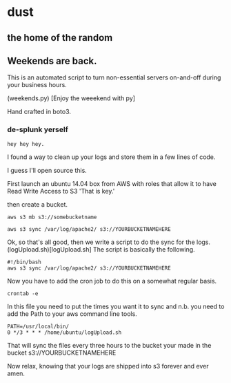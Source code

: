 # dust

## the home of the random

## Weekends are back.

This is an automated script to turn non-essential servers on-and-off during your business hours.

(weekends.py) [Enjoy the weeekend with py]

Hand crafted in boto3.



### de-splunk yerself

    hey hey hey.

I found a way to clean up your logs and store them in a few lines of code.

I guess I'll open source this.

First launch an ubuntu 14.04 box from AWS with roles that allow it to have Read Write Access to S3
'That is key.'

then create a bucket.

	aws s3 mb s3://somebucketname

	aws s3 sync /var/log/apache2/ s3://YOURBUCKETNAMEHERE

Ok, so that's all good, then we write a script to do the sync for the logs. (logUpload.sh)[logUpload.sh] The script is basically the following.

	#!/bin/bash
	aws s3 sync /var/log/apache2/ s3://YOURBUCKETNAMEHERE

Now you have to add the cron job to do this on a somewhat regular basis.

	crontab -e

In this file you need to put the times you want it to sync and n.b. you need to add the Path to your aws command line tools.

	PATH=/usr/local/bin/
	0 */3 * * * /home/ubuntu/logUpload.sh

That will sync the files every three hours to the bucket your made in the bucket s3://YOURBUCKETNAMEHERE

Now relax, knowing that your logs are shipped into s3 forever and ever amen.
	

